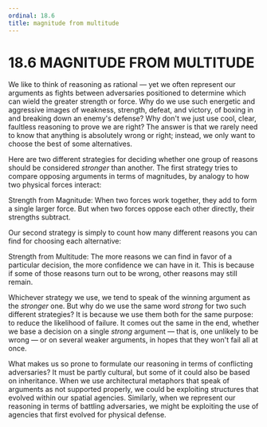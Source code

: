 ```yaml
---
ordinal: 18.6
title: magnitude from multitude
---
```


# 18.6 MAGNITUDE FROM MULTITUDE 

<p>We like to think of reasoning as rational &mdash; yet we often represent our arguments as fights between adversaries positioned to determine which can wield the greater strength or force. Why do we use such energetic and aggressive images of weakness, strength, defeat, and victory, of boxing in and breaking down an enemy's defense? Why don't we just use cool, clear, faultless reasoning to prove we are right? The answer is that we rarely need to know that anything is absolutely wrong or right; instead, we only want to choose the best of some alternatives.</p>
<p>Here are two different strategies for deciding whether one group of reasons should be considered <em>stronger</em> than another. The first strategy tries to compare opposing arguments in terms of magnitudes, by analogy to how two physical forces interact:</p>
<p>Strength from Magnitude: When two forces work together, they add to form a single larger force. But when two forces oppose each other directly, their strengths subtract.</p>
<p>Our second strategy is simply to count how many different reasons you can find for choosing each alternative:</p>
<p>Strength from Multitude: The more reasons we can find in favor of a particular decision, the more confidence we can have in it. This is because if some of those reasons turn out to be wrong, other reasons may still remain.</p>
<p>Whichever strategy we use, we tend to speak of the winning argument as the <em>stronger</em> one. But why do we use the same word <em>strong</em> for two such different strategies? It is because we use them both for the same purpose: to reduce the likelihood of failure. It comes out the same in the end, whether we base a decision on a single <em>strong</em> argument &mdash; that is, one unlikely to be wrong &mdash; or on several weaker arguments, in hopes that they won't fail all at once.</p>
<p>What makes us so prone to formulate our reasoning in terms of conflicting adversaries? It must be partly cultural, but some of it could also be based on inheritance. When we use architectural metaphors that speak of arguments as not supported properly, we could be exploiting structures that evolved within our spatial agencies. Similarly, when we represent our reasoning in terms of battling adversaries, we might be exploiting the use of agencies that first evolved for physical defense.</p>